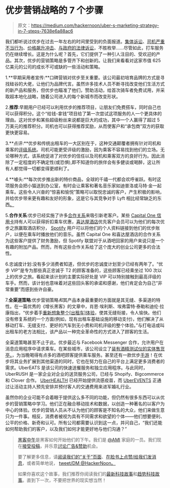# 优步营销战略的 7 个步骤

> 原文：<https://medium.com/hackernoon/uber-s-marketing-strategy-in-7-steps-7638e6a88ac6>

我们都听说过优步在过去一年左右的时间里受到的负面报道。[集体诉讼](http://thenextweb.com/insider/2016/01/27/california-judge-wont-put-breaks-on-upcoming-uber-driver-lawsuit/)、[司机严重不当行为](http://time.com/3626143/uber-india-rape/)、[价格飙升冲击](https://hbr.org/2015/12/everyone-hates-ubers-surge-pricing-heres-how-to-fix-it)、[与政府的法律诉讼](http://www.huffingtonpost.com/entry/uber-countries-governments-taxi-drivers_us_55bfa3a9e4b0d4f33a037a4b)，不胜枚举……尽管如此，打车服务仍在继续增长。这是为什么呢？首先，它们提供了一种引人注目的、受欢迎的产品。其次，优步的营销策略是多管齐下和创新的。让我们来看看对这家市值 625 亿美元的公司的成长不可或缺的一些活动和策略。

1.**早期采用者宣传:**口碑营销对优步至关重要。该公司最初培育品牌的方式是寻找硅谷的大佬，让他们为品牌代言。虽然许多技术人员不断寻找改变他们生活方式的新产品和服务，但优步也瞄准了他们，赞助活动，给首次骑车者免费试用，并采取超本地化战略，随着公司进入的每个新城市而改变形状。

2.**推荐**:早期用户已经可以利用优步的推荐项目，让朋友们免费搭车，同时自己也可以获得积分。这个“给钱-拿钱”项目给了第一次尝试这项服务的人一个更具体的理由。这对优步和某些超级粉丝来说都是巨大的成功，其中一个人赢得了超过 5 万美元的推荐积分。司机也可以获得推荐奖励，从而使客户和“承包商”双方的获取更快更容易。

3.**点评:**优步和传统出租车的一大区别在于，这种交通颠覆者拥有针对司机和乘客的[评级系统](http://www.npr.org/sections/alltechconsidered/2015/07/18/423549092/what-does-your-uber-driver-think-of-you)。司机可能更受评级的激励，因为乘客不容易找到他们的立场。无论哪种方式，该系统促进了对优步的信任以及司机和乘客双方的良好行为。因此消除了一定程度的不确定性(或恐惧),即不知道你的旅伴会有多健谈或喝醉，这让所有人都觉得一切都变得更顺利了。

4.**噱头:**每次优步推出新的特价商品，全球的千禧一代都会欢呼雀跃。有时这项服务会把小猫送到办公室，有时会让乘客和著名音乐家如迪普洛或马特·金一起乘车。这些令人兴奋的“惊喜和愉悦”策略可以取悦忠诚的客户，产生积极的影响，并给优步带来更有趣和友好的形象，这是它与其竞争对手 Lyft 相比经常缺乏的东西[。](http://www.forbes.com/sites/ellenhuet/2015/01/27/lyft-branding-makeover/#4786736a4598)

5.**合作关系**:优步已经实施了许多[合作关系](http://www.psfk.com/2016/01/uber-spotify-ubereats-seamless-complementary-partnerships-future-of-retail-2016.html)来吸引新老客户。某些 [Capital One 信用卡](http://www.cnbc.com/2015/04/21/uber-and-capital-one-announce-partnership.html)持有人可以获得折扣乘车优惠，[喜达屋酒店](https://newsroom.uber.com/revving-up-rider-rewards-with-starwood-hotels/)优先客户会员可以为他们的每次优步之旅赢取酒店积分， [Spotify](https://newsroom.uber.com/uber-spotify-music-for-your-ride/) 用户可以将他们的个人资料链接到他们的优步账户，以便在乘车时播放他们的音乐。虽然 Capital One 和喜达屋酒店的合作关系为这些客户提供了财务激励，但 Spotify 联盟对于从酒吧回家的用户来说只是一个有趣的附加产品。然而，所有这些合作关系给了这个庞大的创业公司更多的合法性。

6.忠诚度计划:没有多少消费者知道，但优步的忠诚度计划至少已经有两年了。“优步 VIP”是专为那些真正忠诚于 T2 的顾客准备的，这些顾客已经乘坐过 100 次以上的优步之旅。看起来该计划的主要实际好处是 VIP 可以特别接触到最高评级的车手。然而，该计划也意味着对这些回头客的承诺和感谢，他们肯定会为自己“非常重要”而感到些许自豪。

7.**全渠道策略**:优步营销策略*和*其产品本身最重要的方面就是其无缝、多渠道的特性。在一篇优秀的《增长黑客》的文章中，肖恩·埃利斯、埃弗雷特·泰勒和迪伦·拉康指出，“优步着手[重新想象整个[出租车]体验](https://growthhackers.com/growth-studies/uber)，使其无缝衔接，令人愉快。他们没有修复系统的一个方面(例如，现有出租车基础设施的移动支付)，他们解决了从移动打车、无缝支付、更好的汽车到无小费和司机评级的整个体验。”与打电话或叫出租车的老方法相比，该产品以一种完全革命性的方式进入了顾客的生活。

全渠道策略甚至不止于此。优步最近与 Facebook Messenger 合作，允许用户在消息应用程序中请求乘车。在某些城市，该公司设立了[装有酒精测试仪的实体售货亭，](http://www.digitaltrends.com/cool-tech/uber-breathalyzer-kiosk-offers-a-free-ride-home/)，为当晚喝得有点多的酒吧顾客提供乘车服务。甚至还有一款优步[手游](https://salt.agency/blog/ubers-marketing/)！在优步将其业务扩展到其他渠道的同时，它也在努力在自己的平台上满足更多消费者的需求。UberEATS 是该公司的快速送餐服务和独立应用程序。与此同时，UberRUSH 是一家企业对企业的送货服务公司，已经与 Shopify、Bigcommerce 和 Clover 合作。 [UberHEALTH](http://mobihealthnews.com/48727/with-slew-of-partnerships-uber-rolls-up-to-healthcare-space) 已经开始提供流感疫苗，而 [UberEVENTS](http://techexec.com.au/ubers-finishing-innovative-year-by-opening-up-its-api/) 正通过让活动主持人预先安排并预付客人的交通费用来进军婚礼行业。

虽然你的企业可能不会着眼于提供这么多不同的功能，但仍然有很多东西可以从优步的营销策略中学习。他们正在融合移动技术和数据，以创造一种著名的以客户为中心的体验。优步的营销人员从不认为他们的顾客是不知名的大众，他们来做生意只为一件事。相反，消费者被视为具有不同需求和欲望的个体——他们想要便利、公平的价格、新奇和认可。所有公司都需要认识到这一点，并问自己，“我们还能如何帮助我们的客户，以及我们如何才能更好地与他们沟通？”

> [黑客中午](http://bit.ly/Hackernoon)是黑客如何开始他们的下午。我们是 [@AMI](http://bit.ly/atAMIatAMI) 家庭的一员。我们现在[接受投稿](http://bit.ly/hackernoonsubmission)，并乐意[讨论广告&赞助](mailto:partners@amipublications.com)机会。
> 
> 要了解更多信息，请[阅读我们的“关于”页面](https://goo.gl/4ofytp)、[在脸书上点赞/给我们发消息](http://bit.ly/HackernoonFB)，或者简单地说， [tweet/DM @HackerNoon。](https://goo.gl/k7XYbx)
> 
> 如果你喜欢这个故事，我们推荐你阅读我们的[最新科技故事](http://bit.ly/hackernoonlatestt)和[趋势科技故事](https://hackernoon.com/trending)。直到下一次，不要把世界的现实想当然！